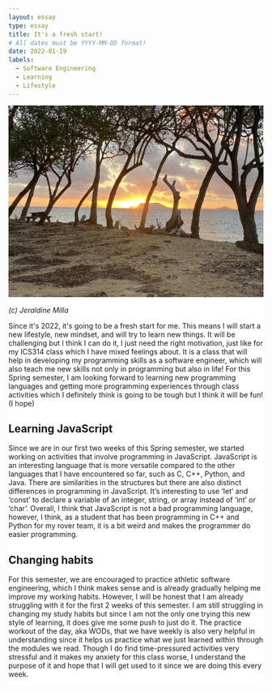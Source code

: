 ```yaml
---
layout: essay
type: essay
title: It's a fresh start!
# All dates must be YYYY-MM-DD format!
date: 2022-01-19
labels:
  - Software Engineering
  - Learning
  - Lifestyle
---
```

<div style="overflow: auto; background-color: white;">
  
<img class="ui image" src="../images/beach.jpg">

*(c) Jeraldine Milla*

Since it's 2022, it's going to be a fresh start for me. This means I will start a new lifestyle, new mindset, and will try to learn new things. It will be challenging but I think I can do it, I just need the right motivation, just like for my ICS314 class which I have mixed feelings about. It is a class that will help in developing my programming skills as a software engineer, which will also teach me new skills not only in programming but also in life! For this Spring semester, I am looking forward to learning new programming languages and getting more programming experiences through class activities which I definitely think is going to be tough but I think it will be fun! (I hope)

## Learning JavaScript

Since we are in our first two weeks of this Spring semester, we started working on activities that involve programming in JavaScript. JavaScript is an interesting language that is more versatile compared to the other languages that I have encountered so far, such as C, C++, Python, and Java. There are similarities in the structures but there are also distinct differences in programming in JavaScript. It’s interesting to use ‘let’ and ‘const’ to declare a variable of an integer, string, or array instead of ‘int’ or ‘char’. Overall, I think that JavaScript is not a bad programming language, however, I think, as a student that has been programming in C++ and Python for my rover team, it is a bit weird and makes the programmer do easier programming.

## Changing habits

For this semester, we are encouraged to practice athletic software engineering, which I think makes sense and is already gradually helping me improve my working habits. However, I will be honest that I am already struggling with it for the first 2 weeks of this semester. I am still struggling in changing my study habits but since I am not the only one trying this new style of learning, it does give me some push to just do it. The practice workout of the day, aka WODs, that we have weekly is also very helpful in understanding since it helps us practice what we just learned within through the modules we read. Though I do find time-pressured activities very stressful and it makes my anxiety for this class worse, I understand the purpose of it and hope that I will get used to it since we are doing this every week. 



</div>
